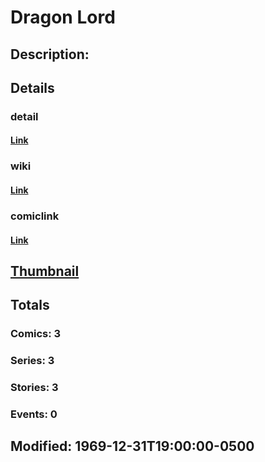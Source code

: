 # Dragon Lord
## Description: 
## Details
### detail
#### [Link](http://marvel.com/characters/2895/dragon_lord?utm_campaign=apiRef&utm_source=225578a89fc76f3d20fbffda5d17a88d)
### wiki
#### [Link](http://marvel.com/universe/Dragon%20Lord?utm_campaign=apiRef&utm_source=225578a89fc76f3d20fbffda5d17a88d)
### comiclink
#### [Link](http://marvel.com/comics/characters/1011247/dragon_lord?utm_campaign=apiRef&utm_source=225578a89fc76f3d20fbffda5d17a88d)
## [Thumbnail](http://i.annihil.us/u/prod/marvel/i/mg/b/40/image_not_available.jpg)
## Totals
### Comics: 3
### Series: 3
### Stories: 3
### Events: 0
## Modified: 1969-12-31T19:00:00-0500